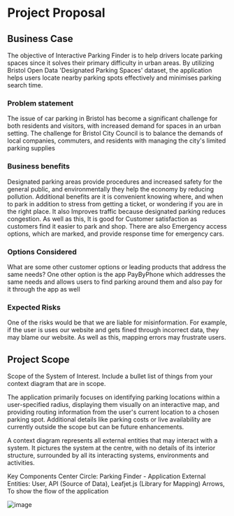 # Project Proposal

## Business Case
The objective of Interactive Parking Finder is to help drivers locate parking spaces since it solves their primary difficulty in urban areas. By utilizing Bristol Open Data 'Designated Parking Spaces' dataset, the application helps users locate nearby parking spots effectively and minimises parking search time.

### Problem statement
The issue of car parking in Bristol has become a significant challenge for both residents and visitors, with increased demand for spaces in an urban setting. The challenge for Bristol City Council is to balance the demands of local companies, commuters, and residents with managing the city's limited parking supplies

### Business benefits
Designated parking areas provide procedures and increased safety for the general public, and environmentally they help the economy by reducing pollution. Additional benefits are it is convenient knowing where, and when to park in addition to stress from getting a ticket, or wondering if you are in the right place. It also Improves traffic because designated parking reduces congestion. As well as this, It is good for Customer satisfaction as customers find it easier to park and shop. There are also Emergency access options, which are marked, and provide response time for emergency cars.

### Options Considered
What are some other customer options or leading products that address the same needs?
One other option is the app PayByPhone which addresses the same needs and allows users to find parking around them and also pay for it through the app as well

### Expected Risks
One of the risks would be that we are liable for misinformation. For example, if the user is uses our website and gets fined through incorrect data, they may blame our website. As well as this, mapping errors may frustrate users.

## Project Scope
Scope of the System of Interest. Include a bullet list of things from your context diagram that are in scope.

The application primarily focuses on identifying parking locations within a user-specified radius, displaying them visually on an interactive map, and providing routing information from the user's current location to a chosen parking spot. Additional details like parking costs or live availability are currently outside the scope but can be future enhancements. 

A context diagram represents all external entities that may interact with a system. It pictures the system at the centre, with no details of its interior structure, surrounded by all its interacting systems, environments and activities.

Key Components
	Center Circle: Parking Finder - Application
	External Entities: User, API (Source of Data), Leafjet.js (Library for Mapping)
Arrows, To show the flow of the application


![image](https://github.com/user-attachments/assets/07e9cacb-fb0d-49a9-85b5-d8381f041575)

